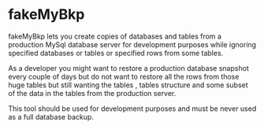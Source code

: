 # fakeMyBkp

fakeMyBkp lets you create copies of databases and tables from a production MySql database server for development purposes while ignoring specified databases or tables or specified rows from some tables. 

As a developer you might want to restore a production database snapshot every couple of days but do not want to restore all the rows from those huge tables but still wanting the tables , tables structure and some subset of the data in the tables from the production server.

This tool should be used for development purposes and must be never used as a full database backup.

